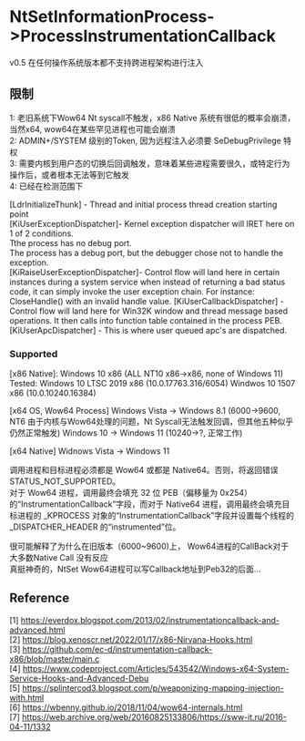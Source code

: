# NtSetInformationProcess->ProcessInstrumentationCallback
v0.5 在任何操作系统版本都不支持跨进程架构进行注入

## 限制
1: 老旧系统下Wow64 Nt syscall不触发，x86 Native 系统有很低的概率会崩溃，当然x64, wow64在某些罕见进程也可能会崩溃  
2: ADMIN+/SYSTEM 级别的Token, 因为远程注入必须要 SeDebugPrivilege 特权   
3: 需要内核到用户态的切换后回调触发，意味着某些进程需要很久，或特定行为操作后，或者根本无法等到它触发  
4: 已经在检测范围下  

[LdrInitializeThunk] - Thread and initial process thread creation starting point  
[KiUserExceptionDispatcher]- Kernel exception dispatcher will IRET here on 1 of 2 conditions.  
Tthe process has no debug port.  
The process has a debug port, but the debugger chose not to handle the exception.  
[KiRaiseUserExceptionDispatcher]- Control flow will land here in certain instances during a system service when instead of returning a bad status code, it can simply invoke the user exception chain. For instance: CloseHandle() with an invalid handle value.
[KiUserCallbackDispatcher] - Control flow will land here for Win32K window and thread message based operations. It then calls into function table contained in the process PEB.  
[KiUserApcDispatcher] - This is where user queued apc's are dispatched.  
  
### Supported
[x86 Native]:
Windows 10 x86 (ALL NT10 x86->x86, none of Windows 11)
Tested:
Windows 10 LTSC 2019 x86 (10.0.17763.316/6054)
Windwos 10 1507 x86 (10.0.10240.16384)

[x64 OS, Wow64 Process]
Windows Vista -> Windows 8.1 (6000->9600, NT6 由于内核与Wow64处理的问题，Nt Syscall无法触发回调，但其他五种似乎仍然正常触发)
Windows 10 -> Windows 11 (10240->?, 正常工作)

[x64 Native]
Widnows Vista -> Windows 11

调用进程和目标进程必须都是 Wow64 或都是 Native64。否则，将返回错误 STATUS_NOT_SUPPORTED。  
对于 Wow64 进程，调用最终会填充 32 位 PEB（偏移量为 0x254）的“InstrumentationCallback”字段，而对于 Native64 进程，调用最终会填充目标进程的 _KPROCESS 对象的“InstrumentationCallback”字段并设置每个线程的 _DISPATCHER_HEADER 的“instrumented”位。  

很可能解释了为什么在旧版本（6000~9600)上， Wow64进程的CallBack对于大多数Native Call 没有反应  
真挺神奇的，NtSet Wow64进程可以写Callback地址到Peb32的后面...  

## Reference
[1] https://everdox.blogspot.com/2013/02/instrumentationcallback-and-advanced.html  
[2] https://blog.xenoscr.net/2022/01/17/x86-Nirvana-Hooks.html  
[3] https://github.com/ec-d/instrumentation-callback-x86/blob/master/main.c  
[4] https://www.codeproject.com/Articles/543542/Windows-x64-System-Service-Hooks-and-Advanced-Debu  
[5] https://splintercod3.blogspot.com/p/weaponizing-mapping-injection-with.html  
[6] https://wbenny.github.io/2018/11/04/wow64-internals.html  
[7] https://web.archive.org/web/20160825133806/https://sww-it.ru/2016-04-11/1332   
